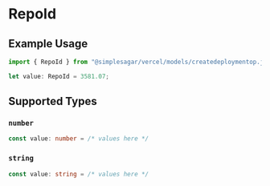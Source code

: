 # RepoId

## Example Usage

```typescript
import { RepoId } from "@simplesagar/vercel/models/createdeploymentop.js";

let value: RepoId = 3581.07;
```

## Supported Types

### `number`

```typescript
const value: number = /* values here */
```

### `string`

```typescript
const value: string = /* values here */
```

